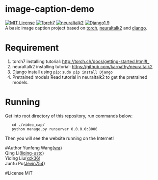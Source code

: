 # image-caption-demo
[![MIT License](https://img.shields.io/github/license/mashape/apistatus.svg)](https://opensource.org/licenses/MIT)
[![Torch7](https://img.shields.io/badge/torch-7-orange.svg)](http://torch.ch/)
[![neuraltalk2](https://img.shields.io/badge/neuraltalk-2-blue.svg)](https://github.com/karpathy/neuraltalk2)
[![Django1.9](https://img.shields.io/badge/Django-1.9-yellowgreen.svg)](https://github.com/django/django)  
A basic image caption project based on [torch](https://github.com/torch/torch7), [neuraltalk2](https://github.com/karpathy/neuraltalk2)  and [django](https://github.com/django/django).  

# Requirement
 1. torch7
	installing tutorial: <http://torch.ch/docs/getting-started.html#_>
 2. neuraltalk2
	installing tutorial: <https://github.com/karpathy/neuraltalk2>
 3. Django
	install using `pip`: `sudo pip install Django`
 4. Pretrained models
	Read tutorial in neuraltalk2 to get the pretrained models.


# Running
 Get into root directory of this repository, run commands below:
 ```shell
	cd ./video_cap/
	python manage.py runserver 0.0.0.0:8000
 ``` 
 Then you will see the website running on the Internet!


#Author
 Yunfeng Wang([vra](https://github.com/vra))  
 Qing Li([liqing-ustc](https://github.com/liqing-ustc))  
 Yiding Liu([xck36](https://github.com/xck36))  
 Junfu Pu([Jevin754](https://github.com/Jevin754))  

#License
 MIT

